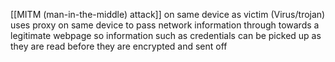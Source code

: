 [[MITM (man-in-the-middle) attack]] on same device as victim (Virus/trojan) uses proxy on same device to pass network information through towards a legitimate webpage so information such as credentials can be picked up as they are read before they are encrypted and sent off